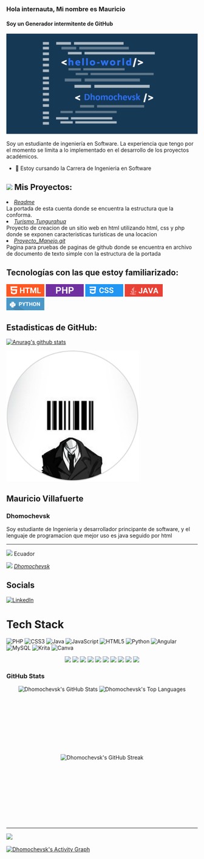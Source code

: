 ### Hola internauta, Mi nombre es Mauricio
#### Soy un Generador intermitente de GitHub
<img src="https://github.com/Dhomochevsk/Dhomochevsk/blob/main/portada.png?raw=true" width="800px"
padding= "20px">

Soy un estudiante de ingeniería en Software. La experiencia que tengo por el momento se limita a lo implementado en el desarrollo de los proyectos académicos.
- 🌱 Estoy cursando la Carrera de Ingenieria en Software



<h2>
   <img src="https://cdn-icons-png.flaticon.com/512/81/81714.png" width="20px"
margin-top="15px"
margin-right="10px"
margin-left= "10px"
margin-left= "10px">
   Mis Proyectos:</h2>
<li>
   <em><a href="https://github.com/Dhomochevsk/Dhomochevsk.git">Readme</a></em>
</li>
La portada de esta cuenta donde se encuentra la estructura que la conforma.
<li>
   <em><a href="https://github.com/Dhomochevsk/Proyecto_Manejo.git">Turismo Tungurahua</a></em>
</li>
Proyecto de creacion de un sitio web en html utilizando html, css y php donde se exponen caracteristicas turisticas de una locacion
<li>
   <em><a href="https://github.com/Dhomochevsk/Dhomochevsk.github.io.git">Proyecto_Manejo.git</a></em>
</li>
Pagina para pruebas de paginas de github donde se encuentra en archivo de documento de texto simple con la estructura de la portada
<br>



<h2>Tecnologías con las que estoy familiarizado:</h2>

<img src="https://raw.githubusercontent.com/Dhomochevsk/Dhomochevsk/main/HTML.PNG" width="100px"
margin-top="15px"
margin-right="10px"
margin-left= "10px"
margin-left= "10px">
<img src="https://raw.githubusercontent.com/Dhomochevsk/Dhomochevsk/main/PHP.PNG" width="100px"
margin-top="15px"
margin-right="10px"
margin-left= "10px"
margin-left= "10px">
<img src="https://raw.githubusercontent.com/Dhomochevsk/Dhomochevsk/main/CSS.PNG" width="100px"
float= "left"
margin-top="15px"
margin-right="10px"
margin-left= "10px"
margin-left= "10px">
<img src="https://github.com/Dhomochevsk/Dhomochevsk/blob/main/JAVA.PNG?raw=true" width="100px"
float= "left"
margin-top="15px"
margin-right="10px"
margin-left= "10px"
margin-left= "10px">
<img src="https://github.com/Dhomochevsk/Dhomochevsk/blob/main/PYTHON.PNG?raw=true" width="100px"
float= "left"
margin-top="15px"
margin-right="10px"
margin-left= "10px"
margin-left= "10px">

<h2>Estadisticas de GitHub:</h2>

[![Anurag's github stats](https://github-readme-stats.vercel.app/api?username=Dhomochevsk)](https://github.com/anuraghazra/github-readme-stats)


<img src="https://github.com/Dhomochevsk/Dhomochevsk/blob/main/photo.PNG?raw=true" width="350px"
float= "left"
margin-top="15px"
margin-right="10px"
margin-left= "10px"
margin-left= "10px">

<h2>Mauricio Villafuerte</h2>
<h3>Dhomochevsk</h3>

Soy estudiante de Ingenieria y desarrollador principante de software, y el lenguaje de programacion que mejor uso es java seguido por html

<hr>

<img src="https://cdn.icon-icons.com/icons2/1364/PNG/512/maplocalization_89142.png" width="10px"
float= "left"
margin-top="15px"
margin-right="10px"
margin-left= "10px"
margin-left= "10px">
Ecuador
 
<img src="https://cdn.icon-icons.com/icons2/2348/PNG/512/link_icon_142996.png" width="15px"
float= "left"
margin-top="15px"
margin-right="10px"
margin-left= "10px"
margin-left= "10px">
<em><a href="https://github.com/Dhomochevsk">Dhomochevsk</a></em>


## Socials
[![LinkedIn](https://img.shields.io/badge/LinkedIn-%230077B5.svg?logo=linkedin&logoColor=white)](https://linkedin.com/in/mauricio-villafuerte-6a3009371) 

# Tech Stack
![PHP](https://img.shields.io/badge/php-%23777BB4.svg?style=for-the-badge&logo=php&logoColor=white) ![CSS3](https://img.shields.io/badge/css3-%231572B6.svg?style=for-the-badge&logo=css3&logoColor=white) ![Java](https://img.shields.io/badge/java-%23ED8B00.svg?style=for-the-badge&logo=java&logoColor=white) ![JavaScript](https://img.shields.io/badge/javascript-%23323330.svg?style=for-the-badge&logo=javascript&logoColor=%23F7DF1E) ![HTML5](https://img.shields.io/badge/html5-%23E34F26.svg?style=for-the-badge&logo=html5&logoColor=white) ![Python](https://img.shields.io/badge/python-3670A0?style=for-the-badge&logo=python&logoColor=ffdd54) ![Angular](https://img.shields.io/badge/angular-%23DD0031.svg?style=for-the-badge&logo=angular&logoColor=white) ![MySQL](https://img.shields.io/badge/mysql-%2300f.svg?style=for-the-badge&logo=mysql&logoColor=white) ![Krita](https://img.shields.io/badge/Krita-203759?style=for-the-badge&logo=krita&logoColor=EEF37B) ![Canva](https://img.shields.io/badge/Canva-%2300C4CC.svg?style=for-the-badge&logo=Canva&logoColor=white)


<p align="center">
  <img src="https://img.shields.io/badge/php-%23777BB4.svg?style=for-the-badge&logo=php&logoColor=white" height="40" />
  <img src="https://img.shields.io/badge/css3-%231572B6.svg?style=for-the-badge&logo=css3&logoColor=white" height="40" />
  <img src="https://img.shields.io/badge/java-%23ED8B00.svg?style=for-the-badge&logo=java&logoColor=white" height="40" />
  <img src="https://img.shields.io/badge/javascript-%23323330.svg?style=for-the-badge&logo=javascript&logoColor=%23F7DF1E" height="40" />
  <img src="https://img.shields.io/badge/html5-%23E34F26.svg?style=for-the-badge&logo=html5&logoColor=white" height="40" />
  <img src="https://img.shields.io/badge/python-3670A0?style=for-the-badge&logo=python&logoColor=ffdd54" height="40" />
  <img src="https://img.shields.io/badge/angular-%23DD0031.svg?style=for-the-badge&logo=angular&logoColor=white" height="40" />
  <img src="https://img.shields.io/badge/mysql-%2300f.svg?style=for-the-badge&logo=mysql&logoColor=white" height="40" />
  <img src="https://img.shields.io/badge/Krita-203759?style=for-the-badge&logo=krita&logoColor=EEF37B" height="40" />
  <img src="https://img.shields.io/badge/Canva-%2300C4CC.svg?style=for-the-badge&logo=Canva&logoColor=white" height="40" />
</p>


<h3>GitHub Stats</h3>

<div align="center">
  <!-- Estadísticas generales -->
  <img alt="Dhomochevsk's GitHub Stats" src="https://github-readme-stats.vercel.app/api/?username=Dhomochevsk&show_icons=true&include_all_commits=true&count_private=true&theme=default&hide_border=true" height="180px" style="display: inline-block; vertical-align: top;" />

  <!-- Lenguajes más usados -->
  <img alt="Dhomochevsk's Top Languages" src="https://github-readme-stats.vercel.app/api/top-langs/?username=Dhomochevsk&layout=compact&langs_count=8&theme=default&hide_border=true&hide=Jupyter%20Notebook,Roff" height="180px" />

</div>

<div align="center">
  <!-- GitHub Streaks -->
  <img alt="Dhomochevsk's GitHub Streak" src="https://github-readme-streak-stats.herokuapp.com/?user=Dhomochevsk&theme=default&hide_border=true" height="180px" style="display: inline-block; vertical-align: top;" />
</div>



---
[![](https://visitcount.itsvg.in/api?id=Dhomochevsk&icon=0&color=0)](https://visitcount.itsvg.in)



<!-- GitHub Activity Graph (Estilo claro armonizado) -->
<a href="https://github.com/ashutosh00710/github-readme-activity-graph">
  <img alt="Dhomochevsk's Activity Graph" src="https://github-readme-activity-graph.vercel.app/graph/?username=Dhomochevsk&bg_color=FFFFFF&color=4B5563&line=60A5FA&point=3B82F6&hide_border=true" />
</a>


